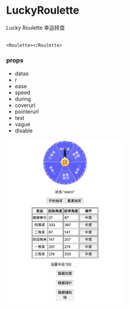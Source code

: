 # LuckyRoulette
Lucky Roulette 
幸运转盘
## 
```
<Roulette></Roulette>
```
### props
- datas
- r
- ease
- speed
- during
- coverurl
- pointerurl
- test
- vague
- disable

<img src="roulette.png" width="320" />
